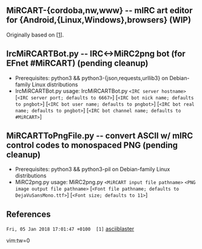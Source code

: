 ## MiRCART-{cordoba,nw,www} -- mIRC art editor for {Android,{Linux,Windows},browsers} (WIP)
Originally based on [[1](#r1)].

## IrcMiRCARTBot.py -- IRC<->MiRC2png bot (for EFnet #MiRCART) (pending cleanup)
* Prerequisites: python3 && python3-{json,requests,urllib3} on Debian-family Linux distributions
* IrcMiRCARTBot.py usage: IrcMiRCARTBot.py `<IRC server hostname>` [`<IRC server port; defaults to 6667>`] [`<IRC bot nick name; defaults to pngbot>`] [`<IRC bot user name; defaults to pngbot>`] [`<IRC bot real name; defaults to pngbot>`] [`<IRC bot channel name; defaults to #MiRCART>`]

## MiRCARTToPngFile.py -- convert ASCII w/ mIRC control codes to monospaced PNG (pending cleanup)
* Prerequisites: python3 && python3-pil on Debian-family Linux distributions
* MiRC2png.py usage: MiRC2png.py `<MiRCART input file pathname>` `<PNG image output file pathname>` [`<Font file pathname; defaults to DejaVuSansMono.ttf>`] [`<Font size; defaults to 11>`]

## References
``Fri, 05 Jan 2018 17:01:47 +0100  [1]`` <a href="https://asdf.us/asciiblaster" id="r1">asciiblaster</a>  
  
vim:tw=0
